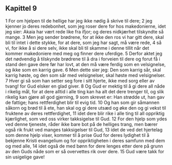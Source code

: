 ## Kapittel 9

1 For om hjelpen til de hellige har jeg ikke nødig å skrive til dere;
2 jeg kjenner jo deres redebonhet, som jeg roser dere for hos makedonierne, idet jeg sier: Akaia har vært rede like fra ifjor; og deres nidkjærhet tilskyndte så mange.
3 Men jeg sender brødrene, for at ikke den ros vi har gitt dere, skal bli til intet i dette stykke, for at dere, som jeg har sagt, må være rede,
4 så vi, for ikke å si dere selv, ikke skal bli til skamme i denne tillit når det kommer makedoniere med meg og finner dere uferdige.
5 Derfor aktet jeg det nødvendig å tilskynde brødrene til å dra i forveien til dere og forut få i stand den gave dere før har lovt, at den må være ferdig som en velsignelse, og ikke som en karrig gave.
6 Men dette sier jeg: Den som karrig sår, skal karrig høste, og den som sår med velsignelser, skal høste med velsignelser.
7 Hver gi så som han setter seg fore i sitt hjerte, ikke med sorg eller av tvang! for Gud elsker en glad giver.
8 Og Gud er mektig til å gi dere all nåde i rikelig mål, for at dere alltid i alle ting kan ha alt det dere trenger til, og slik rikelig kan gjøre all god gjerning,
9 som skrevet er: Han strødde ut, han gav de fattige; hans rettferdighet blir til evig tid.
10 Og han som gir såmannen såkorn og brød til å ete, han skal og gi dere utsæd og øke den og gi vekst til fruktene av deres rettferdighet,
11 idet dere blir rike i alle ting til all oppriktig kjærlighet, som ved oss virker takksigelse til Gud.
12 For den hjelp som ydes ved denne tjeneste, råder ikke bare bot på de helliges trang, men bærer også rik frukt ved manges takksigelser til Gud,
13 idet de ved det hjertelag som denne hjelp viser, kommer til å prise Gud for deres lydighet til å bekjenne Kristi evangelium og for oppriktigheten i deres samfunn med dem og med alle,
14 idet også de med bønn for dere lenges etter dere på grunn av den Guds nåde som er så overvettes rik over dere.
15 Gud være takk for sin usigelige gave!
